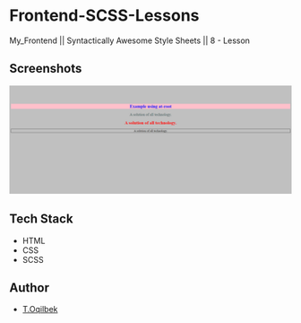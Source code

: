 # Frontend-SCSS-Lessons
My_Frontend || Syntactically Awesome Style Sheets || 8 - Lesson

## Screenshots

![Lesson - 8](./img/img.jpg)

## Tech Stack

- HTML
- CSS
- SCSS

## Author

- [T.Oqilbek](https://www.github.com/tolqinov-o)